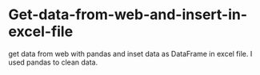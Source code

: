 # Get-data-from-web-and-insert-in-excel-file
get data from web with pandas and inset data as DataFrame in excel file.
I used pandas to clean data.
